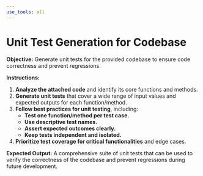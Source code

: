 ```yaml
---
use_tools: all
---
```

# Unit Test Generation for Codebase

**Objective:** Generate unit tests for the provided codebase to ensure code correctness and prevent regressions.

**Instructions:**

1. **Analyze the attached code** and identify its core functions and methods.
2. **Generate unit tests** that cover a wide range of input values and expected outputs for each function/method.
3. **Follow best practices for unit testing**, including:
    * **Test one function/method per test case.**
    * **Use descriptive test names.**
    * **Assert expected outcomes clearly.**
    * **Keep tests independent and isolated.**
4. **Prioritize test coverage for critical functionalities** and edge cases.

**Expected Output:** A comprehensive suite of unit tests that can be used to verify the correctness of the codebase and prevent regressions during future development.
